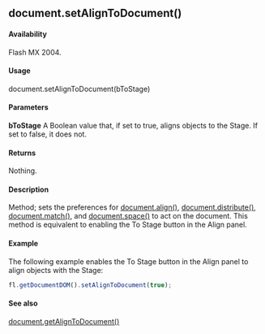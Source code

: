 ## document.setAlignToDocument()

#### Availability

Flash MX 2004.

#### Usage

document.setAlignToDocument(bToStage)

#### Parameters

**bToStage** A Boolean value that, if set to true, aligns objects to the Stage. If set to false, it does not.

#### Returns

Nothing.

#### Description

Method; sets the preferences for [document.align()](../Document_object/docume13.md), [document.distribute()](../Document_object/docume49.md), [document.match()](../Document_object/docum120.md), and [document.space()](../Document_object/docum67.md) to act on the document. This method is equivalent to enabling the To Stage button in the Align panel.

#### Example

The following example enables the To Stage button in the Align panel to align objects with the Stage:

```javascript
fl.getDocumentDOM().setAlignToDocument(true);

```
#### See also

[document.getAlignToDocument()](../Document_object/docume72.md)
